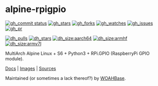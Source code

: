 # alpine-rpigpio

[![gh_commit status][201]][151]
[![gh_stars][202]][152]
[![gh_forks][203]][153]
[![gh_watches][204]][154]
[![gh_issues][211]][161]
[![gh_pr][212]][162]

[![dh_pulls][205]][155]
[![dh_stars][206]][156]
[![dh_size:aarch64][208]][158]
[![dh_size:armhf][210]][160]
[![dh_size:armv7l][209]][159]
<!--[![dh_size:x86_64][207]][157]-->

MultiArch Alpine Linux + S6 + Python3 + RPi.GPIO (RaspberryPi GPIO module).

[Docs][112] | [Images][155] | [Sources][151]

Maintained (or sometimes a lack thereof?) by [WOAHBase][110].

[110]: https://woahbase.online/
[112]: https://woahbase.online/images/alpine-rpigpio/

[151]: https://github.com/woahbase/alpine-rpigpio
[152]: https://github.com/woahbase/alpine-rpigpio/stargazers
[153]: https://github.com/woahbase/alpine-rpigpio/network/members
[154]: https://github.com/woahbase/alpine-rpigpio/watchers
[155]: https://hub.docker.com/r/woahbase/alpine-rpigpio
[156]: https://hub.docker.com/r/woahbase/alpine-rpigpio
[157]: https://hub.docker.com/r/woahbase/alpine-rpigpio/tags?name=x86_64&ordering=last_updated
[158]: https://hub.docker.com/r/woahbase/alpine-rpigpio/tags?name=aarch64&ordering=last_updated
[159]: https://hub.docker.com/r/woahbase/alpine-rpigpio/tags?name=armv7l&ordering=last_updated
[160]: https://hub.docker.com/r/woahbase/alpine-rpigpio/tags?name=armhf&ordering=last_updated
[161]: https://github.com/woahbase/alpine-rpigpio/issues
[162]: https://github.com/woahbase/alpine-rpigpio/pulls

[201]: https://img.shields.io/github/last-commit/woahbase/alpine-rpigpio?color=brightgreen&style=flat-square&logo=github
[202]: https://img.shields.io/github/stars/woahbase/alpine-rpigpio?color=brightgreen&style=flat-square&logo=github
[203]: https://img.shields.io/github/forks/woahbase/alpine-rpigpio?color=brightgreen&style=flat-square&logo=github
[204]: https://img.shields.io/github/watchers/woahbase/alpine-rpigpio?color=brightgreen&style=flat-square&logo=github
[205]: https://img.shields.io/docker/pulls/woahbase/alpine-rpigpio?color=brightgreen&style=flat-square&logo=docker&label=pulls
[206]: https://img.shields.io/docker/stars/woahbase/alpine-rpigpio?color=brightgreen&style=flat-square&logo=docker&label=stars
[207]: https://img.shields.io/docker/image-size/woahbase/alpine-rpigpio/x86_64?label=x86_64&color=brightgreen&style=flat-square&logo=docker
[208]: https://img.shields.io/docker/image-size/woahbase/alpine-rpigpio/aarch64?label=aarch64&color=brightgreen&style=flat-square&logo=docker
[209]: https://img.shields.io/docker/image-size/woahbase/alpine-rpigpio/armv7l?label=armv7l&color=brightgreen&style=flat-square&logo=docker
[210]: https://img.shields.io/docker/image-size/woahbase/alpine-rpigpio/armhf?label=armhf&color=brightgreen&style=flat-square&logo=docker
[211]: https://img.shields.io/github/issues/woahbase/alpine-rpigpio?color=brightgreen&style=flat-square&logo=github
[212]: https://img.shields.io/github/issues-pr/woahbase/alpine-rpigpio?color=brightgreen&style=flat-square&logo=github
